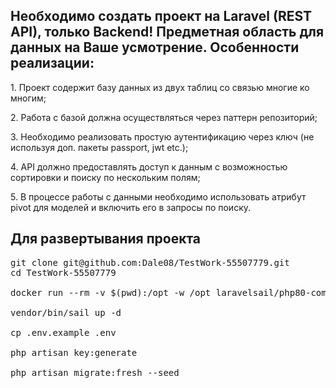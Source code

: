<h2>Необходимо создать проект на Laravel (REST API), только Backend! Предметная область для данных на Ваше усмотрение. Особенности реализации:</h2>

<p>
1. Проект содержит базу данных из двух таблиц со связью многие ко многим;
</p>
<p>
2. Работа с базой должна осуществляться через паттерн репозиторий;
</p>
<p>
3. Необходимо реализовать простую аутентификацию через ключ (не используя доп. пакеты passport, jwt etc.);
</p>
<p>
4. API должно предоставлять доступ к данным с возможностью сортировки и поиску по нескольким полям;
</p>
<p>
5. В процессе работы с данными необходимо использовать атрибут pivot для моделей и включить его в запросы по поиску.
</p>

<h2>Для развертывания проекта</h2>

<pre>
git clone git@github.com:Dale08/TestWork-55507779.git
cd TestWork-55507779

docker run --rm -v $(pwd):/opt -w /opt laravelsail/php80-composer:latest composer install

vendor/bin/sail up -d

cp .env.example .env

php artisan key:generate

php artisan migrate:fresh --seed
</pre>
